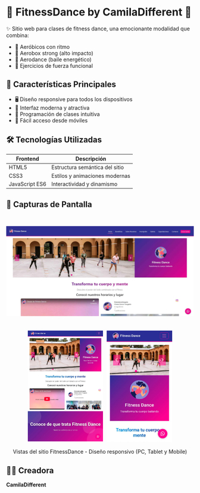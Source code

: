 # 💃 FitnessDance by CamilaDifferent 🕺

✨ Sitio web para clases de fitness dance, una emocionante modalidad que combina:
- 🎵 Aeróbicos con ritmo
- 🥊 Aerobox strong (alto impacto)
- 💃 Aerodance (baile energético)
- 💪 Ejercicios de fuerza funcional

## 🌟 Características Principales
- 🖥️ Diseño responsive para todos los dispositivos
- 🎨 Interfaz moderna y atractiva
- 📅 Programación de clases intuitiva
- 📱 Fácil acceso desde móviles

## 🛠️ Tecnologías Utilizadas
| Frontend       | Descripción                          |
|----------------|--------------------------------------|
| HTML5          | Estructura semántica del sitio       |
| CSS3           | Estilos y animaciones modernas       |
| JavaScript ES6 | Interactividad y dinamismo           |

## 📸 Capturas de Pantalla

<div align="center">
  <div style="display: flex; justify-content: center; gap: 10px; flex-wrap: wrap; align-items: flex-start;">
    <img src="screenshot/pccaptura.jpg" style="height: 300px; width: auto; object-fit: contain;" alt="Versión PC">
    <img src="screenshot/tabletcaptura.jpg" style="height: 300px; width: auto; object-fit: contain;" alt="Versión Tablet">
    <img src="screenshot/celcaptura.jpg" style="height: 300px; width: auto; object-fit: contain;" alt="Versión Mobile">
  </div>
  <br>Vistas del sitio FitnessDance - Diseño responsivo (PC, Tablet y Mobile)
</div>


## 👩‍💻 Creadora
**CamilaDifferent** 

